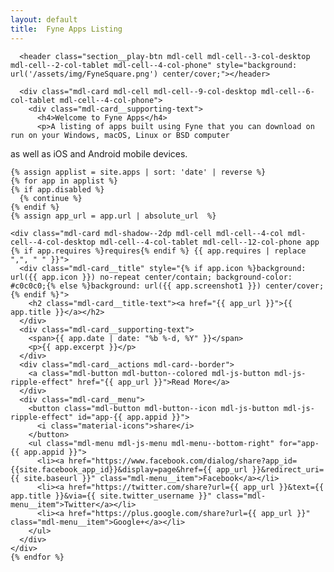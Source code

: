 ```yaml
---
layout: default
title:  Fyne Apps Listing
---
```

<div class="page-content">
  <div class="mdl-grid">
    <div class="section-highlight section--center mdl-grid mdl-grid--no-spacing mdl-shadow--2dp" style="width: 100%">

      <header class="section__play-btn mdl-cell mdl-cell--3-col-desktop mdl-cell--2-col-tablet mdl-cell--4-col-phone" style="background: url('/assets/img/FyneSquare.png') center/cover;"></header>

      <div class="mdl-card mdl-cell mdl-cell--9-col-desktop mdl-cell--6-col-tablet mdl-cell--4-col-phone">
        <div class="mdl-card__supporting-text">
          <h4>Welcome to Fyne Apps</h4>
          <p>A listing of apps built using Fyne that you can download on run on your Windows, macOS, Linux or BSD computer
as well as iOS and Android mobile devices.</p>
        </div>
      </div>
    </div>

    {% assign applist = site.apps | sort: 'date' | reverse %}
    {% for app in applist %}
    {% if app.disabled %}
      {% continue %}
    {% endif %}
    {% assign app_url = app.url | absolute_url  %}

    <div class="mdl-card mdl-shadow--2dp mdl-cell mdl-cell--4-col mdl-cell--4-col-desktop mdl-cell--4-col-tablet mdl-cell--12-col-phone app {% if app.requires %}requires{% endif %} {{ app.requires | replace ",", " " }}">
      <div class="mdl-card__title" style="{% if app.icon %}background: url({{ app.icon }}) no-repeat center/contain; background-color: #c0c0c0;{% else %}background: url({{ app.screenshot1 }}) center/cover;{% endif %}">
        <h2 class="mdl-card__title-text"><a href="{{ app_url }}">{{ app.title }}</a></h2>
      </div>
      <div class="mdl-card__supporting-text">
        <span>{{ app.date | date: "%b %-d, %Y" }}</span>
        <p>{{ app.excerpt }}</p>
      </div>
      <div class="mdl-card__actions mdl-card--border">
        <a class="mdl-button mdl-button--colored mdl-js-button mdl-js-ripple-effect" href="{{ app_url }}">Read More</a>
      </div>
      <div class="mdl-card__menu">
        <button class="mdl-button mdl-button--icon mdl-js-button mdl-js-ripple-effect" id="app-{{ app.appid }}">
          <i class="material-icons">share</i>
        </button>
        <ul class="mdl-menu mdl-js-menu mdl-menu--bottom-right" for="app-{{ app.appid }}">
          <li><a href="https://www.facebook.com/dialog/share?app_id={{site.facebook_app_id}}&display=page&href={{ app_url }}&redirect_uri={{ site.baseurl }}" class="mdl-menu__item">Facebook</a></li>
          <li><a href="https://twitter.com/share?url={{ app_url }}&text={{ app.title }}&via={{ site.twitter_username }}" class="mdl-menu__item">Twitter</a></li>
          <li><a href="https://plus.google.com/share?url={{ app_url }}" class="mdl-menu__item">Google+</a></li>
        </ul>
      </div>
    </div>
    {% endfor %}

  </div>
</div>

